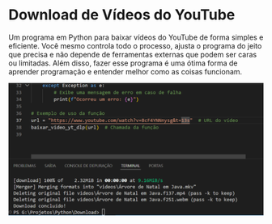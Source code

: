 # Download de Vídeos do YouTube

 Um programa em Python para baixar vídeos do YouTube de forma simples e eficiente. Você mesmo controla todo o processo, ajusta o programa do jeito que precisa e não depende de ferramentas externas que podem ser caras ou limitadas. Além disso, fazer esse programa é uma ótima forma de aprender programação e entender melhor como as coisas funcionam.
 

 <img src = "https://github.com/allesantos/allesantos/blob/main/imagens/python-pequenos-projetos/Captura%20de%20tela%202024-12-26%20121932.png">
